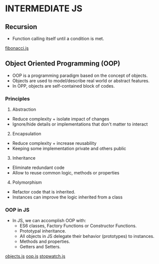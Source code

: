 # INTERMEDIATE JS

## Recursion

- Function calling itself until a condition is met.

[fibonacci.js](/Intermediate/fibonacci.js)

## Object Oriented Programming (OOP)

- OOP is a programming paradigm based on the concept of objects.
- Objects are used to model/describe real world or abstract features.
- In OPP, objects are self-contained block of codes.

### Principles

1. Abstraction

- Reduce complexity + isolate impact of changes
- Ignore/hide details or implementations that don't matter to interact

2. Encapsulation

- Reduce complexity + increase reusability
- Keeping some implementation private and others public

3. Inheritance

- Eliminate redundant code
- Allow to reuse common logic, methods or properties

4. Polymorphism

- Refactor code that is inherited.
- Instances can improve the logic inherited from a class

### OOP in JS

- In JS, we can accomplish OOP with:
  - ES6 classes, Factory Functions or Constructor Functions.
  - Prototypal inheritance.
  - All objects in JS delegate their behavior (prototypes) to instances.
  - Methods and properties.
  - Getters and Setters.

[objects.js](/Intermediate/objects.js)
[oop.js](/Intermediate/oop.js)
[stopwatch.js](/Intermediate/stopwatch.js)

